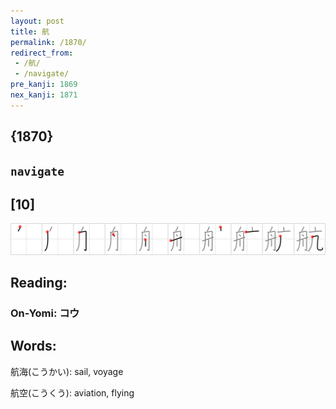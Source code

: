 ```yaml
---
layout: post
title: 航
permalink: /1870/
redirect_from:
 - /航/
 - /navigate/
pre_kanji: 1869
nex_kanji: 1871
---
```


## {1870}

## `navigate`

## [10]

<div class="stroke"><img src="../images/E888AA.png" /></div>

## Reading:

### On-Yomi: コウ

## Words:

航海(こうかい): sail, voyage

航空(こうくう): aviation, flying
